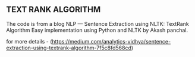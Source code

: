 ## TEXT RANK ALGORITHM
The code is from a blog NLP — Sentence Extraction using NLTK: TextRank Algorithm
Easy implementation using Python and NLTK by Akash panchal.

for more details - (https://medium.com/analytics-vidhya/sentence-extraction-using-textrank-algorithm-7f5c8fd568cd)
